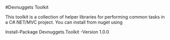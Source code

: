 #Devnuggets Toolkit

This toolkit is a collection of helper libraries for performing common tasks in a C#.NET/MVC project.  You can install from nuget using 

Install-Package Devnuggets.Toolkit -Version 1.0.0

